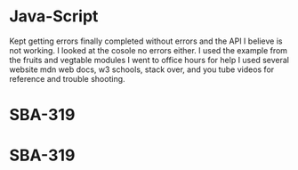# Java-Script
Kept getting errors finally completed without errors and the API I believe is not working. I looked at the cosole no errors either. 
I used the example from the fruits and vegtable modules
I went to office hours for help
I used several website mdn web docs, w3 schools, stack over, and you tube videos for reference and trouble shooting.
# SBA-319
# SBA-319
